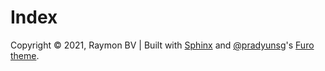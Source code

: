 # Index

 Copyright © 2021, Raymon BV \| Built with [Sphinx](https://www.sphinx-doc.org/) and [@pradyunsg](https://pradyunsg.me/)'s [Furo theme](https://github.com/pradyunsg/furo).

